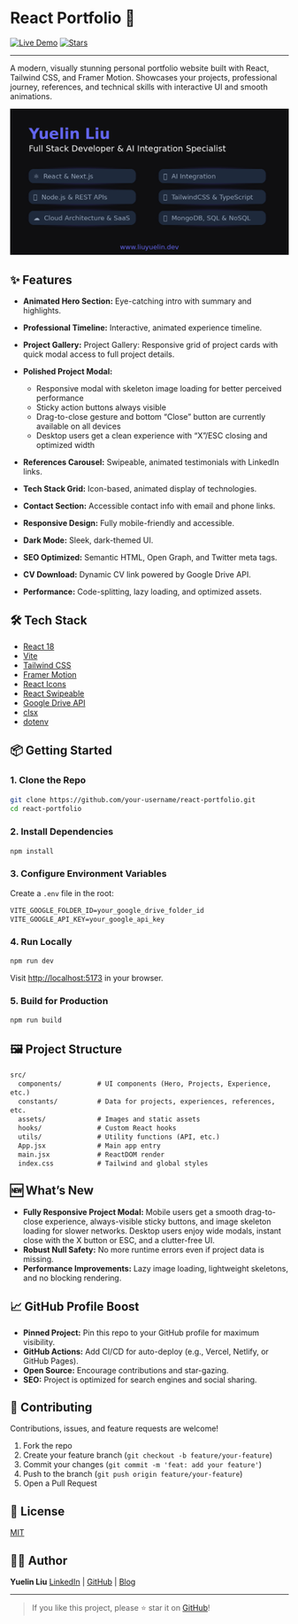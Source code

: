 # React Portfolio 🚀

[![Live Demo](https://img.shields.io/badge/Live-Demo-blue?style=flat-square\&logo=vercel)](https://liuyuelin.dev)
[![Stars](https://img.shields.io/github/stars/liuyuelintop/react-portfolio?style=social)](https://github.com/liuyuelintop/react-portfolio/stargazers)

---

A modern, visually stunning personal portfolio website built with React, Tailwind CSS, and Framer Motion. Showcases your projects, professional journey, references, and technical skills with interactive UI and smooth animations.

![Portfolio Screenshot](./src/assets/og-image.png)

## ✨ Features

* **Animated Hero Section:** Eye-catching intro with summary and highlights.
* **Professional Timeline:** Interactive, animated experience timeline.
* **Project Gallery:** Project Gallery: Responsive grid of project cards with quick modal access to full project details.
* **Polished Project Modal:**

  * Responsive modal with skeleton image loading for better perceived performance
  * Sticky action buttons always visible
  * Drag-to-close gesture and bottom “Close” button are currently available on all devices  
  * Desktop users get a clean experience with “X”/ESC closing and optimized width
* **References Carousel:** Swipeable, animated testimonials with LinkedIn links.
* **Tech Stack Grid:** Icon-based, animated display of technologies.
* **Contact Section:** Accessible contact info with email and phone links.
* **Responsive Design:** Fully mobile-friendly and accessible.
* **Dark Mode:** Sleek, dark-themed UI.
* **SEO Optimized:** Semantic HTML, Open Graph, and Twitter meta tags.
* **CV Download:** Dynamic CV link powered by Google Drive API.
* **Performance:** Code-splitting, lazy loading, and optimized assets.

## 🛠️ Tech Stack

* [React 18](https://react.dev/)
* [Vite](https://vitejs.dev/)
* [Tailwind CSS](https://tailwindcss.com/)
* [Framer Motion](https://www.framer.com/motion/)
* [React Icons](https://react-icons.github.io/react-icons/)
* [React Swipeable](https://www.npmjs.com/package/react-swipeable)
* [Google Drive API](https://developers.google.com/drive)
* [clsx](https://github.com/lukeed/clsx)
* [dotenv](https://www.npmjs.com/package/dotenv)

## 📦 Getting Started

### 1. Clone the Repo

```sh
git clone https://github.com/your-username/react-portfolio.git
cd react-portfolio
```

### 2. Install Dependencies

```sh
npm install
```

### 3. Configure Environment Variables

Create a `.env` file in the root:

```
VITE_GOOGLE_FOLDER_ID=your_google_drive_folder_id
VITE_GOOGLE_API_KEY=your_google_api_key
```

### 4. Run Locally

```sh
npm run dev
```

Visit [http://localhost:5173](http://localhost:5173) in your browser.

### 5. Build for Production

```sh
npm run build
```

## 🖼️ Project Structure

```
src/
  components/         # UI components (Hero, Projects, Experience, etc.)
  constants/          # Data for projects, experiences, references, etc.
  assets/             # Images and static assets
  hooks/              # Custom React hooks
  utils/              # Utility functions (API, etc.)
  App.jsx             # Main app entry
  main.jsx            # ReactDOM render
  index.css           # Tailwind and global styles
```

## 🆕 What’s New

* **Fully Responsive Project Modal:**
  Mobile users get a smooth drag-to-close experience, always-visible sticky buttons, and image skeleton loading for slower networks.
  Desktop users enjoy wide modals, instant close with the X button or ESC, and a clutter-free UI.
* **Robust Null Safety:**
  No more runtime errors even if project data is missing.
* **Performance Improvements:**
  Lazy image loading, lightweight skeletons, and no blocking rendering.

## 📈 GitHub Profile Boost

* **Pinned Project:** Pin this repo to your GitHub profile for maximum visibility.
* **GitHub Actions:** Add CI/CD for auto-deploy (e.g., Vercel, Netlify, or GitHub Pages).
* **Open Source:** Encourage contributions and star-gazing.
* **SEO:** Project is optimized for search engines and social sharing.

## 🤝 Contributing

Contributions, issues, and feature requests are welcome!

1. Fork the repo
2. Create your feature branch (`git checkout -b feature/your-feature`)
3. Commit your changes (`git commit -m 'feat: add your feature'`)
4. Push to the branch (`git push origin feature/your-feature`)
5. Open a Pull Request

## 📝 License

[MIT](LICENSE)

## 🙋‍♂️ Author

**Yuelin Liu**
[LinkedIn](https://linkedin.com/in/liuyuelintop) | [GitHub](https://github.com/liuyuelintop) | [Blog](https://blog.liuyuelin.dev/)

---

> If you like this project, please ⭐️ star it on [GitHub](https://github.com/liuyuelintop/react-portfolio)!
